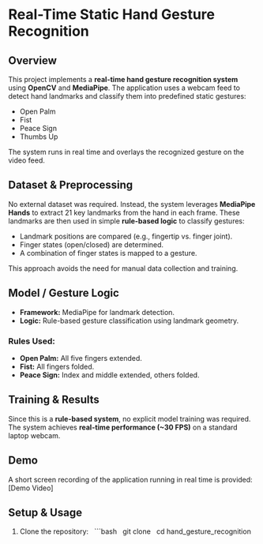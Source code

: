 # Real-Time Static Hand Gesture Recognition

## Overview
This project implements a **real-time hand gesture recognition system** using **OpenCV** and **MediaPipe**. The application uses a webcam feed to detect hand landmarks and classify them into predefined static gestures:
- Open Palm
- Fist
- Peace Sign
- Thumbs Up

The system runs in real time and overlays the recognized gesture on the video feed.

## Dataset & Preprocessing
No external dataset was required. Instead, the system leverages **MediaPipe Hands** to extract 21 key landmarks from the hand in each frame. These landmarks are then used in simple **rule-based logic** to classify gestures:
- Landmark positions are compared (e.g., fingertip vs. finger joint).
- Finger states (open/closed) are determined.
- A combination of finger states is mapped to a gesture.

This approach avoids the need for manual data collection and training.

## Model / Gesture Logic
- **Framework:** MediaPipe for landmark detection.
- **Logic:** Rule-based gesture classification using landmark geometry.

### Rules Used:
- **Open Palm:** All five fingers extended.
- **Fist:** All fingers folded.
- **Peace Sign:** Index and middle extended, others folded.

## Training & Results
Since this is a **rule-based system**, no explicit model training was required.
The system achieves **real-time performance (~30 FPS)** on a standard laptop webcam.


## Demo
A short screen recording of the application running in real time is provided:
[Demo Video]

## Setup & Usage
1. Clone the repository:
   ```bash
   git clone <your-repo>
   cd hand_gesture_recognition
